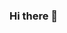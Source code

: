 ### Hi there 👋

<!--
**HemaDharaniTummalapalli/HemaDharaniTummalapalli** is a ✨ _special_ ✨ repository because its `README.md` (this file) appears on your GitHub profile.

Here are some ideas to get you started:

- 🔭 I’m currently working on ...
- 🌱 I’m currently learning ...
- 👯 I’m looking to collaborate on ...
- 🤔 I’m looking for help with ...
- 💬 Ask me about ...
- 📫 How to reach me: ...
- 😄 Pronouns: ...
- ⚡ Fun fact: ...
-<div>
     <img style="zoom:100%"  src=https://github-readme-stats.vercel.app/api?username=HemaDharaniTummalapalli&show_icons=true&theme=prussian height=202, width=60% />
    <img style="zoom:100%"  src=https://github-readme-stats.vercel.app/api/top-langs/?username=HemaDharaniTummalapalli&show_icons=true&hide_border=true&theme=dark&hide=CSS,JavaScript height=202, width=30% />
</div>

